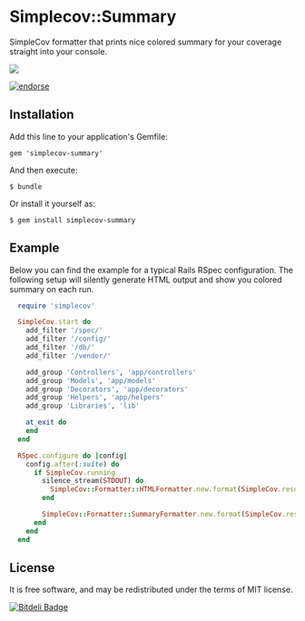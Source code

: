 # Simplecov::Summary

SimpleCov formatter that prints nice colored summary for your coverage straight into your console.

![](http://f.cl.ly/items/102M0n1q3P3E3h3Y3z3m/Снимок%20экрана%202012-12-29%20в%204.29.15.png)

[![endorse](http://api.coderwall.com/inossidabile/endorsecount.png)](http://coderwall.com/inossidabile)

## Installation

Add this line to your application's Gemfile:

    gem 'simplecov-summary'

And then execute:

    $ bundle

Or install it yourself as:

    $ gem install simplecov-summary

## Example

Below you can find the example for a typical Rails RSpec configuration. The following setup will silently generate HTML output and show you colored summary on each run.

```ruby
  require 'simplecov'

  SimpleCov.start do
    add_filter '/spec/'
    add_filter '/config/'
    add_filter '/db/'
    add_filter '/vendor/'

    add_group 'Controllers', 'app/controllers'
    add_group 'Models', 'app/models'
    add_group 'Decorators', 'app/decorators'
    add_group 'Helpers', 'app/helpers'
    add_group 'Libraries', 'lib'

    at_exit do
    end
  end

  RSpec.configure do |config|
    config.after(:suite) do
      if SimpleCov.running
        silence_stream(STDOUT) do
          SimpleCov::Formatter::HTMLFormatter.new.format(SimpleCov.result)
        end

        SimpleCov::Formatter::SummaryFormatter.new.format(SimpleCov.result)
      end
    end
  end
```

## License

It is free software, and may be redistributed under the terms of MIT license.


[![Bitdeli Badge](https://d2weczhvl823v0.cloudfront.net/inossidabile/simplecov-summary/trend.png)](https://bitdeli.com/free "Bitdeli Badge")

